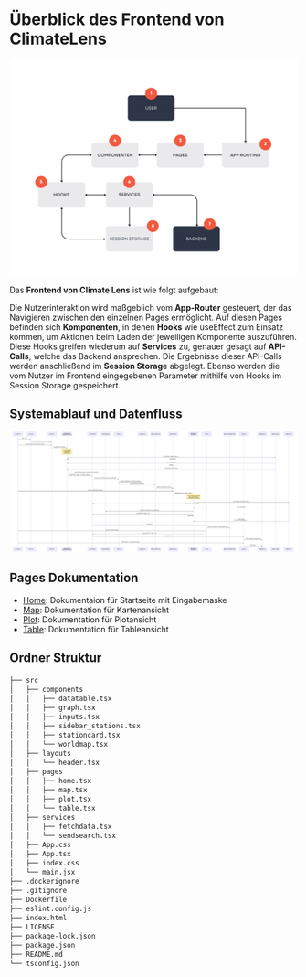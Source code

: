# Überblick des Frontend von ClimateLens

![Flow Chart](../doc/img/Flow-Chart.png)

Das **Frontend von Climate Lens** ist wie folgt aufgebaut:

Die Nutzerinteraktion wird maßgeblich vom **App-Router** gesteuert, der das Navigieren zwischen den einzelnen Pages ermöglicht. Auf diesen Pages befinden sich **Komponenten**, in denen **Hooks** wie useEffect zum Einsatz kommen, um Aktionen beim Laden der jeweiligen Komponente auszuführen. Diese Hooks greifen wiederum auf **Services** zu, genauer gesagt auf **API-Calls**, welche das Backend ansprechen. Die Ergebnisse dieser API-Calls werden anschließend im **Session Storage** abgelegt. Ebenso werden die vom Nutzer im Frontend eingegebenen Parameter mithilfe von Hooks im Session Storage gespeichert.


## Systemablauf und Datenfluss
[![Sequenz](../doc/img/Sequenz_Overview.png)](../doc/img/Sequenz_Overview.png)


## Pages Dokumentation
- [Home](../doc/02_Home.md): Dokumentaion für Startseite mit Eingabemaske<br>
- [ Map](../doc/03_Map.md): Dokumentation für Kartenansicht <br>
- [Plot](../doc/04_Plot.md): Dokumentation für Plotansicht<br>
- [Table](../doc/05_Table.md): Dokumentation für Tableansicht <br>


## Ordner Struktur

```
├── src
│   ├── components 
│   │   ├── datatable.tsx
│   │   ├── graph.tsx
│   │   ├── inputs.tsx
│   │   ├── sidebar_stations.tsx
│   │   ├── stationcard.tsx
│   │   └── worldmap.tsx
│   ├── layouts
│   │   └── header.tsx
│   ├── pages
│   │   ├── home.tsx
│   │   ├── map.tsx
│   │   ├── plot.tsx
│   │   └── table.tsx
│   ├── services
│   │   ├── fetchdata.tsx
│   │   └── sendsearch.tsx
│   ├── App.css
│   ├── App.tsx
│   ├── index.css
│   └── main.jsx
├── .dockerignore 
├── .gitignore
├── Dockerfile
├── eslint.config.js 
├── index.html 
├── LICENSE 
├── package-lock.json
├── package.json
├── README.md
└── tsconfig.json
```


